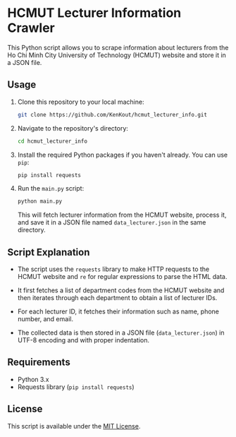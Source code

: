 
# HCMUT Lecturer Information Crawler

This Python script allows you to scrape information about lecturers from the Ho Chi Minh City University of Technology (HCMUT) website and store it in a JSON file.

## Usage

1. Clone this repository to your local machine:

   ```bash
   git clone https://github.com/KenKout/hcmut_lecturer_info.git
   ```

2. Navigate to the repository's directory:

   ```bash
   cd hcmut_lecturer_info
   ```

3. Install the required Python packages if you haven't already. You can use `pip`:

   ```bash
   pip install requests
   ```

4. Run the `main.py` script:

   ```bash
   python main.py
   ```

   This will fetch lecturer information from the HCMUT website, process it, and save it in a JSON file named `data_lecturer.json` in the same directory.

## Script Explanation

- The script uses the `requests` library to make HTTP requests to the HCMUT website and `re` for regular expressions to parse the HTML data.

- It first fetches a list of department codes from the HCMUT website and then iterates through each department to obtain a list of lecturer IDs.

- For each lecturer ID, it fetches their information such as name, phone number, and email.

- The collected data is then stored in a JSON file (`data_lecturer.json`) in UTF-8 encoding and with proper indentation.

## Requirements

- Python 3.x
- Requests library (`pip install requests`)

## License

This script is available under the [MIT License](LICENSE).


